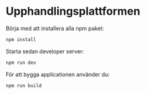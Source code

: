 # Upphandlingsplattformen

Börja med att installera alla npm paket:
```bash
npm install
```

Starta sedan developer server:
```bash
npm run dev
```

För att bygga applicationen använder du:
```bash
npm run build
```